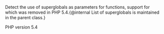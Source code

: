 Detect the use of superglobals as parameters for functions, support for which was removed in PHP 5.4.{@internal List of superglobals is maintained in the parent class.}

PHP version 5.4